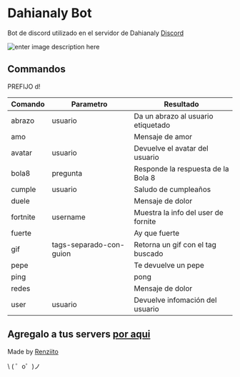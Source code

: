 
Dahianaly Bot
=================

Bot de discord utilizado en el servidor de Dahianaly [Discord](https://discord.gg/VeMNkbK)

![enter image description here](https://cdn.glitch.com/b9b41fa0-8db5-4aa1-a643-fffac74a54f3/comision_040404.png?v=1563908296408)

Commandos
------------
PREFIJO  d!

|**Comando**|**Parametro**  |**Resultado** |
|--|--|--|
|abrazo | usuario | Da un abrazo al usuario etiquetado|
| amo |  | Mensaje de amor |
|avatar | usuario | Devuelve el avatar del usuario |
|bola8 | pregunta | Responde la respuesta de la Bola 8 |
|cumple | usuario | Saludo de cumpleaños |
| duele |  | Mensaje de dolor |
|fortnite | username | Muestra la info del user de fornite |
| fuerte |  | Ay que fuerte |
|gif | tags-separado-con-guion | Retorna un gif con el tag buscado |
|pepe  |  |Te devuelve un pepe |
|ping  |  |pong |
| redes |  | Mensaje de dolor |
|user | usuario | Devuelve infomación del usuario |


Agregalo a tus servers [por aqui](https://discordapp.com/oauth2/authorize?&client_id=603014898469044226&scope=bot&permissions=523328)
-------------------



Made by [Renziito](mailto:sepia.aki@gmail.com)

\ ( ゜o゜)ノ
